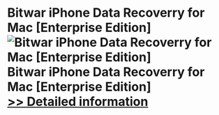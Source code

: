 # Bitwar iPhone Data Recoverry for Mac [Enterprise Edition]<br />![Bitwar iPhone Data Recoverry for Mac [Enterprise Edition]](https://mycommerce.akamaized.net/api/pimages/P300770540/BIG/300770540.PNG)<br />Bitwar iPhone Data Recoverry for Mac [Enterprise Edition]<br />[>> Detailed information](https://secure.shareit.com/shareit/product.html?productid=300770540&affiliateid=200057808)